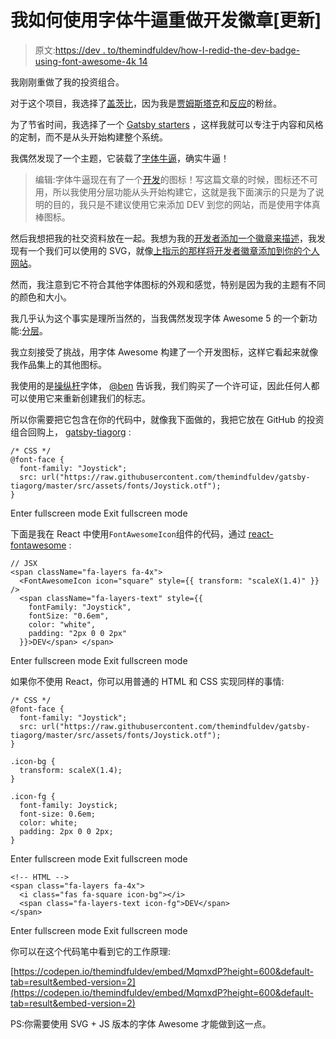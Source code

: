# 我如何使用字体牛逼重做开发徽章[更新]

> 原文:[https://dev . to/themindfuldev/how-I-redid-the-dev-badge-using-font-awesome-4k 14](https://dev.to/themindfuldev/how-i-redid-the-dev-badge-using-font-awesome-4k14)

我刚刚重做了我的投资组合。

对于这个项目，我选择了[盖茨比](https://www.gatsbyjs.org)，因为我是[贾姆斯塔克](https://jamstack.org)和[反应](https://reactjs.org)的粉丝。

为了节省时间，我选择了一个 [Gatsby starters](https://gatsbyjs.org/docs/gatsby-starters/) ，这样我就可以专注于内容和风格的定制，而不是从头开始构建整个系统。

我偶然发现了一个主题，它装载了[字体牛逼](https://fontawesome.com)，确实牛逼！

> 编辑:字体牛逼现在有了一个[开发](https://fontawesome.com/icons/dev?style=brands)的图标！写这篇文章的时候，图标还不可用，所以我使用分层功能从头开始构建它，这就是我下面演示的只是为了说明的目的，我只是不建议使用它来添加 DEV 到您的网站，而是使用字体真棒图标。

然后我想把我的社交资料放在一起。我想为我的[开发者添加一个徽章来描述](https://dev.to/themindfuldev)，我发现有一个我们可以使用的 SVG，就像[上指示的那样将开发者徽章添加到你的个人网站](https://dev.to/p/badges)。

然而，我注意到它不符合其他字体图标的外观和感觉，特别是因为我的主题有不同的颜色和大小。

我几乎认为这个事实是理所当然的，当我偶然发现字体 Awesome 5 的一个新功能:[分层](https://fontawesome.com/how-to-use/on-the-web/styling/layering)。

我立刻接受了挑战，用字体 Awesome 构建了一个开发图标，这样它看起来就像我作品集上的其他图标。

我使用的是[操纵杆](https://www.dafont.com/joystick.font)字体， [@ben](https://dev.to/ben) 告诉我，我们购买了一个许可证，因此任何人都可以使用它来重新创建我们的标志。

所以你需要把它包含在你的代码中，就像我下面做的，我把它放在 GitHub 的投资组合回购上， [gatsby-tiagorg](https://github.com/themindfuldev/gatsby-tiagorg) :

```
/* CSS */
@font-face {
  font-family: "Joystick";
  src: url("https://raw.githubusercontent.com/themindfuldev/gatsby-tiagorg/master/src/assets/fonts/Joystick.otf");
} 
```

Enter fullscreen mode Exit fullscreen mode

下面是我在 React 中使用`FontAwesomeIcon`组件的代码，通过 [react-fontawesome](https://github.com/FortAwesome/react-fontawesome) :

```
// JSX 
<span className="fa-layers fa-4x">
  <FontAwesomeIcon icon="square" style={{ transform: "scaleX(1.4)" }} />
  <span className="fa-layers-text" style={{ 
    fontFamily: "Joystick", 
    fontSize: "0.6em", 
    color: "white", 
    padding: "2px 0 0 2px"
  }}>DEV</span> </span> 
```

Enter fullscreen mode Exit fullscreen mode

如果你不使用 React，你可以用普通的 HTML 和 CSS 实现同样的事情:

```
/* CSS */
@font-face {
  font-family: "Joystick";
  src: url("https://raw.githubusercontent.com/themindfuldev/gatsby-tiagorg/master/src/assets/fonts/Joystick.otf");
}

.icon-bg {
  transform: scaleX(1.4);
}

.icon-fg {
  font-family: Joystick;
  font-size: 0.6em;
  color: white;
  padding: 2px 0 0 2px;
} 
```

Enter fullscreen mode Exit fullscreen mode

```
<!-- HTML -->
<span class="fa-layers fa-4x">
  <i class="fas fa-square icon-bg"></i>
  <span class="fa-layers-text icon-fg">DEV</span>
</span> 
```

Enter fullscreen mode Exit fullscreen mode

你可以在这个代码笔中看到它的工作原理:

[https://codepen.io/themindfuldev/embed/MqmxdP?height=600&default-tab=result&embed-version=2](https://codepen.io/themindfuldev/embed/MqmxdP?height=600&default-tab=result&embed-version=2)

PS:你需要使用 SVG + JS 版本的字体 Awesome 才能做到这一点。